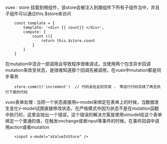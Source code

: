 vuex : store 挂载到根组件，该store会被注入到跟组件下所有子组件当中，并且子组件可以通过this.$store来访问
```
	const template = {
		template: '<div> {{ count}} </div>',
		compute: {
			count (){
				return this.$store.count
			}
		}
	}
```
在mutation中混合一部调用会导致程序很难调试，当使用两个包含异步回调mutation来改变状态，是很难知道那个回调先被调用，在vuex中mutation都是同步事务	
```
	store.commit('increment')  // 代码会在此刻完成 ， 等这行代码完成了再去执行下面的代码
```

vuex表单处理 : 当把一个状态直接用v-model来绑定在表单上的时候，当数据发生变化v-model试图直接修改状态，在严格模式中因为状态不是在mutation函数中执行的，这里会抛出一个错误，这个错误的解决方案是使用vimodel给这个表单绑定一个普通的值，在触发onchange或者input等事件的时候，在事件回调中调用action或者mutation
```
	<input v-model="aValueInStore" />  
```
